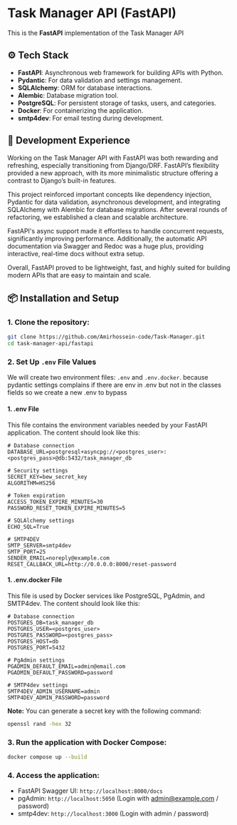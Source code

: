 # Task Manager API (FastAPI)

This is the **FastAPI** implementation of the Task Manager API

## ⚙️ Tech Stack

- **FastAPI**: Asynchronous web framework for building APIs with Python.
- **Pydantic**: For data validation and settings management.
- **SQLAlchemy**: ORM for database interactions.
- **Alembic**: Database migration tool.
- **PostgreSQL**: For persistent storage of tasks, users, and categories.
- **Docker**: For containerizing the application.
- **smtp4dev**: For email testing during development.

## 🔺 Development Experience

Working on the Task Manager API with FastAPI was both rewarding and refreshing, especially transitioning from Django/DRF. FastAPI’s flexibility provided a new approach, with its more minimalistic structure offering a contrast to Django’s built-in features.

This project reinforced important concepts like dependency injection, Pydantic for data validation, asynchronous development, and integrating SQLAlchemy with Alembic for database migrations. After several rounds of refactoring, we established a clean and scalable architecture.

FastAPI's async support made it effortless to handle concurrent requests, significantly improving performance. Additionally, the automatic API documentation via Swagger and Redoc was a huge plus, providing interactive, real-time docs without extra setup.

Overall, FastAPI proved to be lightweight, fast, and highly suited for building modern APIs that are easy to maintain and scale.

## 📦 Installation and Setup

### 1. Clone the repository:

```bash
git clone https://github.com/Amirhossein-code/Task-Manager.git
cd task-manager-api/fastapi
```

### 2. Set Up `.env` File Values

We will create two environment files: `.env` and `.env.docker`. because pydantic settings complains if there are env in .env but not in the classes fields so we create a new .env to bypass

#### 1. **.env File**

This file contains the environment variables needed by your FastAPI application. The content should look like this:

```text
# Database connection
DATABASE_URL=postgresql+asyncpg://<postgres_user>:<postgres_pass>@db:5432/task_manager_db

# Security settings
SECRET_KEY=bew_secret_key
ALGORITHM=HS256

# Token expiration
ACCESS_TOKEN_EXPIRE_MINUTES=30
PASSWORD_RESET_TOKEN_EXPIRE_MINUTES=5

# SQLAlchemy settings
ECHO_SQL=True

# SMTP4DEV
SMTP_SERVER=smtp4dev
SMTP_PORT=25
SENDER_EMAIL=noreply@example.com
RESET_CALLBACK_URL=http://0.0.0.0:8000/reset-password
```

#### 1. **.env.docker File**

This file is used by Docker services like PostgreSQL, PgAdmin, and SMTP4dev. The content should look like this:

```text
# Database connection
POSTGRES_DB=task_manager_db
POSTGRES_USER=<postgres_user>
POSTGRES_PASSWORD=<postgres_pass>
POSTGRES_HOST=db
POSTGRES_PORT=5432

# PgAdmin settings
PGADMIN_DEFAULT_EMAIL=admin@email.com
PGADMIN_DEFAULT_PASSWORD=password

# SMTP4dev settings
SMTP4DEV_ADMIN_USERNAME=admin
SMTP4DEV_ADMIN_PASSWORD=password
```

**Note:** You can generate a secret key with the following command:

```bash
openssl rand -hex 32
```

### 3. Run the application with Docker Compose:

```bash
docker compose up --build
```

### 4. Access the application:

- FastAPI Swagger UI: `http://localhost:8000/docs`
- pgAdmin: `http://localhost:5050` (Login with admin@example.com / password)
- smtp4dev: `http://localhost:3000` (Login with admin / password)
